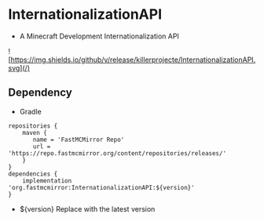 # InternationalizationAPI
- A Minecraft Development Internationalization API

![https://img.shields.io/github/v/release/killerprojecte/InternationalizationAPI.svg](/)

## Dependency
- Gradle
```
repositories {
    maven {
       name = 'FastMCMirror Repo'
       url = 'https://repo.fastmcmirror.org/content/repositories/releases/'
    }
}
dependencies {
    implementation 'org.fastmcmirror:InternationalizationAPI:${version}'
}
```
- ${version} Replace with the latest version
